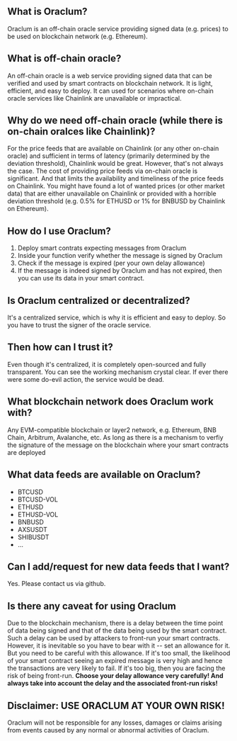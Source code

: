## What is Oraclum?
Oraclum is an off-chain oracle service providing signed data (e.g. prices) to be used on blockchain network (e.g. Ethereum).

## What is off-chain oracle?
An off-chain oracle is a web service providing signed data that can be verified and used by smart contracts on blockchain network. It is light, efficient, and easy to deploy. It can used for scenarios where on-chain oracle services like Chainlink are unavailable or impractical.

## Why do we need off-chain oracle (while there is on-chain oralces like Chainlink)?
For the price feeds that are available on Chainlink (or any other on-chain oracle) and sufficient in terms of latency (primarily determined by the deviation threshold), Chainlink would be great. However, that's not always the case. The cost of providing price feeds via on-chain oracle is significant. And that limits the availability and timeliness of the price feeds on Chainlink. You might have found a lot of wanted prices (or other market data) that are either unavailable on Chainlink or provided with a horrible deviation threshold (e.g. 0.5% for ETHUSD or 1% for BNBUSD by Chainlink on Ethereum).

## How do I use Oraclum?
1. Deploy smart contrats expecting messages from Oraclum
1. Inside your function verify whether the message is signed by Oraclum
1. Check if the message is expired (per your own delay allowance)
1. If the message is indeed signed by Oraclum and has not expired, then you can use its data in your smart contract.

## Is Oraclum centralized or decentralized?
It's a centralized service, which is why it is efficient and easy to deploy. So you have to trust the signer of the oracle service.

## Then how can I trust it?
Even though it's centralized, it is completely open-sourced and fully transparent. You can see the working mechanism crystal clear. If ever there were some do-evil action, the service would be dead.

## What blockchain network does Oraclum work with?
Any EVM-compatible blockchain or layer2 network, e.g. Ethereum, BNB Chain, Arbitrum, Avalanche, etc.
As long as there is a mechanism to verfiy the signature of the message on the blockchain where your smart contracts are deployed

## What data feeds are available on Oraclum?
- BTCUSD
- BTCUSD-VOL
- ETHUSD
- ETHUSD-VOL
- BNBUSD
- AXSUSDT
- SHIBUSDT
- ...

## Can I add/request for new data feeds that I want?
Yes. Please contact us via github.

## Is there any caveat for using Oraclum
Due to the blockchain mechanism, there is a delay between the time point of data being signed and that of the data being used by the smart contract. Such a delay can be used by attackers to front-run your smart contracts. However, it is inevitable so you have to bear with it -- set an allowance for it. But you need to be careful with this allowance. If it's too small, the likelihood of your smart contract seeing an expired message is very high and hence the transactions are very likely to fail. If it's too big, then you are facing the risk of being front-run.
**Choose your delay allowance very carefully! And always take into account the delay and the associated front-run risks!**

## Disclaimer: USE ORACLUM AT YOUR OWN RISK!
Oraclum will not be responsible for any losses, damages or claims arising from events caused by any normal or abnormal activities of Oraclum.
